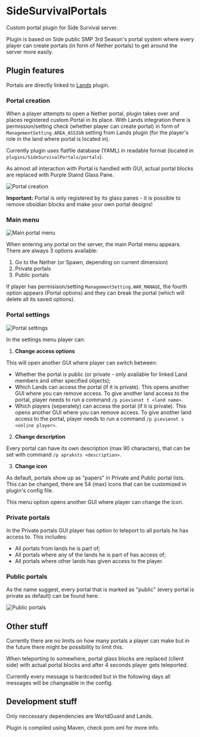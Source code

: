 # SideSurvivalPortals
Custom portal plugin for Side Survival server.

Plugin is based on Side public SMP 3rd Season's portal system where every player can create portals (in form of Nether portals) to get around the server more easily.

## Plugin features
Portals are directly linked to [Lands](https://www.spigotmc.org/resources/53313/) plugin.

### Portal creation
When a player attempts to open a Nether portal, plugin takes over and places registered custom Portal in its place.
With Lands integration there is permission/setting check (whether player can create portal) in form of `ManagementSetting.AREA_ASSIGN` setting from Lands plugin (for the player's role in the land where portal is located in).

Currently plugin uses flatfile database (YAML) in readable format (located in `plugins/SideSurvivalPortals/portals`).

As almost all interaction with Portal is handled with GUI, actual portal blocks are replaced with Purple Staind Glass Pane.

![Portal creation](https://i.imgur.com/rxRp5eJ.jpg)

**Important:** Portal is only registered by its glass panes - it is possible to remove obsidian blocks and make your own portal designs!

### Main menu
![Main portal menu](https://i.imgur.com/fEwfNSV.jpeg)

When entering any portal on the server, the main Portal menu appears. There are always 3 options available:

1. Go to the Nether (or Spawn, depending on current dimension)
2. Private portals
3. Public portals

If player has permisison/setting `ManagementSetting.WAR_MANAGE`, the fourth option appears (Portal options) and they can break the portal (which will delete all its saved options).

### Portal settings
![Portal settings](https://i.imgur.com/ny6O5WH.jpeg)

In the settings menu player can:

1. **Change access options**

This will open another GUI where player can switch between:

  - Whether the portal is public (or private - only available for linked Land members and other specified objects);
  - Which Lands can access the portal (if it is private).
    This opens another GUI where you can remove access.
    To give another land access to the portal, player needs to run a command `/p pievienot t <land name>`.
  - Which players (seperately) can access the portal (if it is private).
    This opens another GUI where you can remove access.
    To give another land access to the portal, player needs to run a command `/p pievienot s <online player>`.

2. **Change description**

Every portal can have its own description (max 90 characters), that can be set with command `/p apraksts <description>`.

3. **Change icon**

As default, portals show up as "papers" in Private and Public portal lists. This can be changed, there are 54 (max) icons that can be customized in plugin's config file.

This menu option opens another GUI where player can change the icon.

### Private portals
In the Private portals GUI player has option to teleport to all portals he has access to. This includes:

- All portals from lands he is part of;
- All portals where any of the lands he is part of has access of;
- All portals where other lands has given access to the player.

### Public portals
As the name suggest, every portal that is marked as "public" (every portal is private as default) can be found here.

![Public portals](https://i.imgur.com/lrIzkKX.jpeg)

## Other stuff
Currently there are no limits on how many portals a player can make but in the future there might be possibility to limit this.

When teleporting to somewhere, portal glass blocks are replaced (client side) with actual portal blocks and after 4 seconds player gets teleported.

Currently every message is hardcoded but in the following days all messages will be changeable in the config.

## Development stuff
Only neccessary dependencies are WorldGuard and Lands.

Plugin is compiled using Maven, check pom.xml for more info.